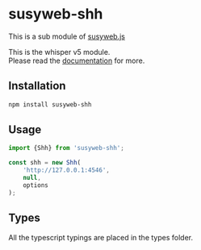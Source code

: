 # susyweb-shh

This is a sub module of [susyweb.js][repo]

This is the whisper v5 module.   
Please read the [documentation][docs] for more.

## Installation

```bash
npm install susyweb-shh
```

## Usage

```js
import {Shh} from 'susyweb-shh';

const shh = new Shh(
    'http://127.0.0.1:4546',
    null,
    options
);
```

## Types 

All the typescript typings are placed in the types folder. 

[docs]: http://susywebjs.readthedocs.io/en/1.0/
[repo]: https://octonion.institute/susy-js/susyweb.js
